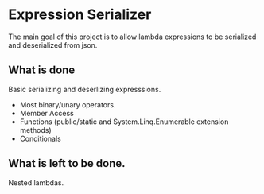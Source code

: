 # Expression Serializer

The main goal of this project is to allow lambda expressions to be serialized and deserialized from json.

## What is done

Basic serializing and deserlizing expresssions.
* Most binary/unary operators.
* Member Access
* Functions (public/static and System.Linq.Enumerable extension methods)
* Conditionals

## What is left to be done.

Nested lambdas.
